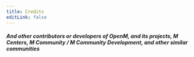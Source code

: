 ```yaml
---
title: Credits
editLink: false
---
```


<script setup>
import {  VPTeamPage, VPTeamPageTitle, VPTeamMembers, VPTeamPageSection } from 'vitepress/theme'

const openm = [
  {
    avatar: 'https://avatars.githubusercontent.com/u/138195097?v=4',
    name: 'XtronXI',
    title: 'Founder |  Co-founder of OpenM',
    desc: 'Owner of r/mcommunity_ and moderator of r/mcenters, and partnered with M Centers',
    links: [
      { icon: 'github', link: 'https://github.com/XtronXI/' },
      { icon: {svg: '<svg xmlns="http://www.w3.org/2000/svg" width="1em" height="1em" viewBox="0 0 24 24"><path fill="currentColor" d="M12 0C5.373 0 0 5.373 0 12c0 3.314 1.343 6.314 3.515 8.485l-2.286 2.286A.72.72 0 0 0 1.738 24H12c6.627 0 12-5.373 12-12S18.627 0 12 0m4.388 3.199a1.999 1.999 0 1 1-1.947 2.46v.002a2.37 2.37 0 0 0-2.032 2.341v.007c1.776.067 3.4.567 4.686 1.363a2.802 2.802 0 1 1 2.908 4.753c-.088 3.256-3.637 5.876-7.997 5.876c-4.361 0-7.905-2.617-7.998-5.87a2.8 2.8 0 0 1 1.189-5.34c.645 0 1.239.218 1.712.585c1.275-.79 2.881-1.291 4.64-1.365v-.01a3.23 3.23 0 0 1 2.88-3.207a2 2 0 0 1 1.959-1.595m-8.085 8.376c-.784 0-1.459.78-1.506 1.797s.64 1.429 1.426 1.429s1.371-.369 1.418-1.385s-.553-1.841-1.338-1.841m7.406 0c-.786 0-1.385.824-1.338 1.841s.634 1.385 1.418 1.385c.785 0 1.473-.413 1.426-1.429c-.046-1.017-.721-1.797-1.506-1.797m-3.703 4.013c-.974 0-1.907.048-2.77.135a.222.222 0 0 0-.183.305a3.2 3.2 0 0 0 2.953 1.964a3.2 3.2 0 0 0 2.953-1.964a.222.222 0 0 0-.184-.305a28 28 0 0 0-2.769-.135"/></svg>'}, link: 'https://reddit.com/u/x2theredon' },
      { icon: {svg: '<svg xmlns="http://www.w3.org/2000/svg" width="1em" height="1em" viewBox="0 0 24 24"><path fill="currentColor" d="M16.36 14c.08-.66.14-1.32.14-2s-.06-1.34-.14-2h3.38c.16.64.26 1.31.26 2s-.1 1.36-.26 2m-5.15 5.56c.6-1.11 1.06-2.31 1.38-3.56h2.95a8.03 8.03 0 0 1-4.33 3.56M14.34 14H9.66c-.1-.66-.16-1.32-.16-2s.06-1.35.16-2h4.68c.09.65.16 1.32.16 2s-.07 1.34-.16 2M12 19.96c-.83-1.2-1.5-2.53-1.91-3.96h3.82c-.41 1.43-1.08 2.76-1.91 3.96M8 8H5.08A7.92 7.92 0 0 1 9.4 4.44C8.8 5.55 8.35 6.75 8 8m-2.92 8H8c.35 1.25.8 2.45 1.4 3.56A8 8 0 0 1 5.08 16m-.82-2C4.1 13.36 4 12.69 4 12s.1-1.36.26-2h3.38c-.08.66-.14 1.32-.14 2s.06 1.34.14 2M12 4.03c.83 1.2 1.5 2.54 1.91 3.97h-3.82c.41-1.43 1.08-2.77 1.91-3.97M18.92 8h-2.95a15.7 15.7 0 0 0-1.38-3.56c1.84.63 3.37 1.9 4.33 3.56M12 2C6.47 2 2 6.5 2 12a10 10 0 0 0 10 10a10 10 0 0 0 10-10A10 10 0 0 0 12 2"/></svg>'}, link: 'https://xphantom.me' }
    ]
  },
  {
    avatar: 'https://avatars.githubusercontent.com/u/59843249?v=4',
    name: 'Cubebanyasz',
    title: 'Co-founder | Current owner of OpenM',
    desc: 'A contributor at M Centers & partnered with M Centers, and owner of the openm.tech domain, and the akshnav.netlify.app website',
    links: [
      { icon: 'github', link: 'https://github.com/misike12/' },
      { icon: 'twitter', link: 'https://x.com/Cubebanyasz' },
      { icon: 'twitter', link: 'https://x.com/mjvhjhvhvu' },
      { icon: 'youtube', link: 'https://youtube.com/@cubebanyasz1/' },
      { icon: {svg: '<svg xmlns="http://www.w3.org/2000/svg" width="1em" height="1em" viewBox="0 0 24 24"><path fill="currentColor" d="M16.36 14c.08-.66.14-1.32.14-2s-.06-1.34-.14-2h3.38c.16.64.26 1.31.26 2s-.1 1.36-.26 2m-5.15 5.56c.6-1.11 1.06-2.31 1.38-3.56h2.95a8.03 8.03 0 0 1-4.33 3.56M14.34 14H9.66c-.1-.66-.16-1.32-.16-2s.06-1.35.16-2h4.68c.09.65.16 1.32.16 2s-.07 1.34-.16 2M12 19.96c-.83-1.2-1.5-2.53-1.91-3.96h3.82c-.41 1.43-1.08 2.76-1.91 3.96M8 8H5.08A7.92 7.92 0 0 1 9.4 4.44C8.8 5.55 8.35 6.75 8 8m-2.92 8H8c.35 1.25.8 2.45 1.4 3.56A8 8 0 0 1 5.08 16m-.82-2C4.1 13.36 4 12.69 4 12s.1-1.36.26-2h3.38c-.08.66-.14 1.32-.14 2s.06 1.34.14 2M12 4.03c.83 1.2 1.5 2.54 1.91 3.97h-3.82c.41-1.43 1.08-2.77 1.91-3.97M18.92 8h-2.95a15.7 15.7 0 0 0-1.38-3.56c1.84.63 3.37 1.9 4.33 3.56M12 2C6.47 2 2 6.5 2 12a10 10 0 0 0 10 10a10 10 0 0 0 10-10A10 10 0 0 0 12 2"/></svg>'}, link: 'https://cubebanyasz.ysit.ee/' }
    ]
  },
  {
    avatar: 'https://avatars.githubusercontent.com/u/176807151?v=4',
    name: 'ARS',
    title: 'Major Contributor | Founder of OpenM',
    desc: 'Owner of r/openm, a contributor & partnered with M Centers, and admin at M Community',
    links: [
      { icon: 'github', link: 'https://github.com/ars-fr' },
      { icon: {svg: '<svg xmlns="http://www.w3.org/2000/svg" width="1em" height="1em" viewBox="0 0 24 24"><path fill="currentColor" d="M12 0C5.373 0 0 5.373 0 12c0 3.314 1.343 6.314 3.515 8.485l-2.286 2.286A.72.72 0 0 0 1.738 24H12c6.627 0 12-5.373 12-12S18.627 0 12 0m4.388 3.199a1.999 1.999 0 1 1-1.947 2.46v.002a2.37 2.37 0 0 0-2.032 2.341v.007c1.776.067 3.4.567 4.686 1.363a2.802 2.802 0 1 1 2.908 4.753c-.088 3.256-3.637 5.876-7.997 5.876c-4.361 0-7.905-2.617-7.998-5.87a2.8 2.8 0 0 1 1.189-5.34c.645 0 1.239.218 1.712.585c1.275-.79 2.881-1.291 4.64-1.365v-.01a3.23 3.23 0 0 1 2.88-3.207a2 2 0 0 1 1.959-1.595m-8.085 8.376c-.784 0-1.459.78-1.506 1.797s.64 1.429 1.426 1.429s1.371-.369 1.418-1.385s-.553-1.841-1.338-1.841m7.406 0c-.786 0-1.385.824-1.338 1.841s.634 1.385 1.418 1.385c.785 0 1.473-.413 1.426-1.429c-.046-1.017-.721-1.797-1.506-1.797m-3.703 4.013c-.974 0-1.907.048-2.77.135a.222.222 0 0 0-.183.305a3.2 3.2 0 0 0 2.953 1.964a3.2 3.2 0 0 0 2.953-1.964a.222.222 0 0 0-.184-.305a28 28 0 0 0-2.769-.135"/></svg>'}, link: 'https://reddit.com/u/Fantastic-Register12' },
      { icon: 'twitter', link: 'https://x.com/arsfr_' },
      { icon: 'youtube', link: 'https://youtube.com/@ars_frr' }

    ]
  }
]

const mention = [
  {
    avatar: 'https://mcenters.net/images/mcenter_5_icon.png?rand=87b6',
    name: 'Tinedpakgamer [MCenters]',
    desc: 'Developer of M Centers Launchers',
    links: [
      { icon: 'github', link: 'https://github.com/tinedpakgamer/' },
      { icon: {svg: '<svg xmlns="http://www.w3.org/2000/svg" width="1em" height="1em" viewBox="0 0 24 24"><path fill="currentColor" d="M16.36 14c.08-.66.14-1.32.14-2s-.06-1.34-.14-2h3.38c.16.64.26 1.31.26 2s-.1 1.36-.26 2m-5.15 5.56c.6-1.11 1.06-2.31 1.38-3.56h2.95a8.03 8.03 0 0 1-4.33 3.56M14.34 14H9.66c-.1-.66-.16-1.32-.16-2s.06-1.35.16-2h4.68c.09.65.16 1.32.16 2s-.07 1.34-.16 2M12 19.96c-.83-1.2-1.5-2.53-1.91-3.96h3.82c-.41 1.43-1.08 2.76-1.91 3.96M8 8H5.08A7.92 7.92 0 0 1 9.4 4.44C8.8 5.55 8.35 6.75 8 8m-2.92 8H8c.35 1.25.8 2.45 1.4 3.56A8 8 0 0 1 5.08 16m-.82-2C4.1 13.36 4 12.69 4 12s.1-1.36.26-2h3.38c-.08.66-.14 1.32-.14 2s.06 1.34.14 2M12 4.03c.83 1.2 1.5 2.54 1.91 3.97h-3.82c.41-1.43 1.08-2.77 1.91-3.97M18.92 8h-2.95a15.7 15.7 0 0 0-1.38-3.56c1.84.63 3.37 1.9 4.33 3.56M12 2C6.47 2 2 6.5 2 12a10 10 0 0 0 10 10a10 10 0 0 0 10-10A10 10 0 0 0 12 2"/></svg>'}, link: 'https://mcenters.net/'},
      { icon: {svg: '<svg xmlns="http://www.w3.org/2000/svg" width="1em" height="1em" viewBox="0 0 24 24"><path fill="currentColor" d="M12 0C5.373 0 0 5.373 0 12c0 3.314 1.343 6.314 3.515 8.485l-2.286 2.286A.72.72 0 0 0 1.738 24H12c6.627 0 12-5.373 12-12S18.627 0 12 0m4.388 3.199a1.999 1.999 0 1 1-1.947 2.46v.002a2.37 2.37 0 0 0-2.032 2.341v.007c1.776.067 3.4.567 4.686 1.363a2.802 2.802 0 1 1 2.908 4.753c-.088 3.256-3.637 5.876-7.997 5.876c-4.361 0-7.905-2.617-7.998-5.87a2.8 2.8 0 0 1 1.189-5.34c.645 0 1.239.218 1.712.585c1.275-.79 2.881-1.291 4.64-1.365v-.01a3.23 3.23 0 0 1 2.88-3.207a2 2 0 0 1 1.959-1.595m-8.085 8.376c-.784 0-1.459.78-1.506 1.797s.64 1.429 1.426 1.429s1.371-.369 1.418-1.385s-.553-1.841-1.338-1.841m7.406 0c-.786 0-1.385.824-1.338 1.841s.634 1.385 1.418 1.385c.785 0 1.473-.413 1.426-1.429c-.046-1.017-.721-1.797-1.506-1.797m-3.703 4.013c-.974 0-1.907.048-2.77.135a.222.222 0 0 0-.183.305a3.2 3.2 0 0 0 2.953 1.964a3.2 3.2 0 0 0 2.953-1.964a.222.222 0 0 0-.184-.305a28 28 0 0 0-2.769-.135"/></svg>'}, link: 'https://www.reddit.com/user/Tinedpakgamer/'},
{ icon: 'x', link: 'https://x.com/tinedpakgamer'},
{ icon: 'youtube', link: 'https://youtube.com/@tinedpakgamer'}
    ]
  },
  {
    avatar: 'https://avatars.githubusercontent.com/u/81485476?v=4',
    name: 'MaxRM',
    desc: 'A major partner of M Centers, the owner of MDLC (working on cracked appx for Minecraft), and helped in giving hex codes for BEAMinject',
    links: [
      { icon: 'github', link: 'https://github.com/Max-RM' },
      { icon: 'x', link: 'https://x.com/Max_RM_' }
    ]
  },
  {
    avatar: 'https://avatars.githubusercontent.com/u/70952784?v=4',
    name: 'CyberAWM',
    desc: 'A partner of M Centers',
    links: [
      { icon: 'github', link: 'https://github.com/QwertyTheCoder' },
      { icon: {svg: '<svg xmlns="http://www.w3.org/2000/svg" width="1em" height="1em" viewBox="0 0 24 24"><path fill="currentColor" d="M12 0C5.373 0 0 5.373 0 12c0 3.314 1.343 6.314 3.515 8.485l-2.286 2.286A.72.72 0 0 0 1.738 24H12c6.627 0 12-5.373 12-12S18.627 0 12 0m4.388 3.199a1.999 1.999 0 1 1-1.947 2.46v.002a2.37 2.37 0 0 0-2.032 2.341v.007c1.776.067 3.4.567 4.686 1.363a2.802 2.802 0 1 1 2.908 4.753c-.088 3.256-3.637 5.876-7.997 5.876c-4.361 0-7.905-2.617-7.998-5.87a2.8 2.8 0 0 1 1.189-5.34c.645 0 1.239.218 1.712.585c1.275-.79 2.881-1.291 4.64-1.365v-.01a3.23 3.23 0 0 1 2.88-3.207a2 2 0 0 1 1.959-1.595m-8.085 8.376c-.784 0-1.459.78-1.506 1.797s.64 1.429 1.426 1.429s1.371-.369 1.418-1.385s-.553-1.841-1.338-1.841m7.406 0c-.786 0-1.385.824-1.338 1.841s.634 1.385 1.418 1.385c.785 0 1.473-.413 1.426-1.429c-.046-1.017-.721-1.797-1.506-1.797m-3.703 4.013c-.974 0-1.907.048-2.77.135a.222.222 0 0 0-.183.305a3.2 3.2 0 0 0 2.953 1.964a3.2 3.2 0 0 0 2.953-1.964a.222.222 0 0 0-.184-.305a28 28 0 0 0-2.769-.135"/></svg>'}, link: 'https://reddit.com/u/CyberAWM/' }
    ]
  },
  {
    avatar: 'https://avatars.githubusercontent.com/u/74685931?v=4',
    name: 'FishiaT [ClickNinYT]',
    desc: 'Developer of ClickGo, ClickGoLTS, DynoLTS and BlueSky Launcher. He is also a partner of M Centers, although he is not in the M Centers discord server anymore',
    links: [
      { icon: 'github', link: 'https://github.com/FishiaT/' },
      { icon: 'github', link: 'https://github.com/ClickNin/'},
      { icon: {svg: '<svg xmlns="http://www.w3.org/2000/svg" width="1em" height="1em" viewBox="0 0 24 24"><path fill="currentColor" d="M12 0C5.373 0 0 5.373 0 12c0 3.314 1.343 6.314 3.515 8.485l-2.286 2.286A.72.72 0 0 0 1.738 24H12c6.627 0 12-5.373 12-12S18.627 0 12 0m4.388 3.199a1.999 1.999 0 1 1-1.947 2.46v.002a2.37 2.37 0 0 0-2.032 2.341v.007c1.776.067 3.4.567 4.686 1.363a2.802 2.802 0 1 1 2.908 4.753c-.088 3.256-3.637 5.876-7.997 5.876c-4.361 0-7.905-2.617-7.998-5.87a2.8 2.8 0 0 1 1.189-5.34c.645 0 1.239.218 1.712.585c1.275-.79 2.881-1.291 4.64-1.365v-.01a3.23 3.23 0 0 1 2.88-3.207a2 2 0 0 1 1.959-1.595m-8.085 8.376c-.784 0-1.459.78-1.506 1.797s.64 1.429 1.426 1.429s1.371-.369 1.418-1.385s-.553-1.841-1.338-1.841m7.406 0c-.786 0-1.385.824-1.338 1.841s.634 1.385 1.418 1.385c.785 0 1.473-.413 1.426-1.429c-.046-1.017-.721-1.797-1.506-1.797m-3.703 4.013c-.974 0-1.907.048-2.77.135a.222.222 0 0 0-.183.305a3.2 3.2 0 0 0 2.953 1.964a3.2 3.2 0 0 0 2.953-1.964a.222.222 0 0 0-.184-.305a28 28 0 0 0-2.769-.135"/></svg>'} , link: 'https://reddit.com/u/Sad-Fix-7915/' },
      { icon: 'youtube' , link: 'https://youtube.com/@fishiatee' }
    ] 
  },
  {
    avatar: 'https://cdn.discordapp.com/avatars/829670801334468649/b835b8f133f7c27ade8c7a15ad9199f9.webp',
    name: 'SOMEONE',
    desc: 'Founder of M Community, the community that was aiming to revive M Centers after M Centers left (13th February 2024), and before M Centers came back (1st May 2024), also a partner at M Centers.'
  },
  {
    avatar: 'https://i.ibb.co/B4zYpbz/frame-00-delay-0-04s.png',
    name: 'online-fix.me',
    desc: 'A website dedicated to cracking, and is really important, as it contains a lot of cracks for Minecraft, such as the Minecraft for Windows crack, the Minecraft Dungeons crack, and the Minecraft Legends crack',
    links: [
      { icon: {svg: '<svg xmlns="http://www.w3.org/2000/svg" width="1em" height="1em" viewBox="0 0 24 24"><path fill="currentColor" d="M16.36 14c.08-.66.14-1.32.14-2s-.06-1.34-.14-2h3.38c.16.64.26 1.31.26 2s-.1 1.36-.26 2m-5.15 5.56c.6-1.11 1.06-2.31 1.38-3.56h2.95a8.03 8.03 0 0 1-4.33 3.56M14.34 14H9.66c-.1-.66-.16-1.32-.16-2s.06-1.35.16-2h4.68c.09.65.16 1.32.16 2s-.07 1.34-.16 2M12 19.96c-.83-1.2-1.5-2.53-1.91-3.96h3.82c-.41 1.43-1.08 2.76-1.91 3.96M8 8H5.08A7.92 7.92 0 0 1 9.4 4.44C8.8 5.55 8.35 6.75 8 8m-2.92 8H8c.35 1.25.8 2.45 1.4 3.56A8 8 0 0 1 5.08 16m-.82-2C4.1 13.36 4 12.69 4 12s.1-1.36.26-2h3.38c-.08.66-.14 1.32-.14 2s.06 1.34.14 2M12 4.03c.83 1.2 1.5 2.54 1.91 3.97h-3.82c.41-1.43 1.08-2.77 1.91-3.97M18.92 8h-2.95a15.7 15.7 0 0 0-1.38-3.56c1.84.63 3.37 1.9 4.33 3.56M12 2C6.47 2 2 6.5 2 12a10 10 0 0 0 10 10a10 10 0 0 0 10-10A10 10 0 0 0 12 2"/></svg>' }, link: 'https://online-fix.me/' },
      { icon: 'discord' , link: 'https://discord.gg/yExgFYncMD' }
    ]
  },
  {
    avatar: './assets/images/oj.png',
    name: 'OptiProjects / OptiJuegos',
    desc: 'A website dedicated to cracking Minecraft China / Minecraft China Dev, and Minecraft: Education Edition',
    links: [
      { icon: {svg: '<svg xmlns="http://www.w3.org/2000/svg" width="1em" height="1em" viewBox="0 0 24 24"><path fill="currentColor" d="M16.36 14c.08-.66.14-1.32.14-2s-.06-1.34-.14-2h3.38c.16.64.26 1.31.26 2s-.1 1.36-.26 2m-5.15 5.56c.6-1.11 1.06-2.31 1.38-3.56h2.95a8.03 8.03 0 0 1-4.33 3.56M14.34 14H9.66c-.1-.66-.16-1.32-.16-2s.06-1.35.16-2h4.68c.09.65.16 1.32.16 2s-.07 1.34-.16 2M12 19.96c-.83-1.2-1.5-2.53-1.91-3.96h3.82c-.41 1.43-1.08 2.76-1.91 3.96M8 8H5.08A7.92 7.92 0 0 1 9.4 4.44C8.8 5.55 8.35 6.75 8 8m-2.92 8H8c.35 1.25.8 2.45 1.4 3.56A8 8 0 0 1 5.08 16m-.82-2C4.1 13.36 4 12.69 4 12s.1-1.36.26-2h3.38c-.08.66-.14 1.32-.14 2s.06 1.34.14 2M12 4.03c.83 1.2 1.5 2.54 1.91 3.97h-3.82c.41-1.43 1.08-2.77 1.91-3.97M18.92 8h-2.95a15.7 15.7 0 0 0-1.38-3.56c1.84.63 3.37 1.9 4.33 3.56M12 2C6.47 2 2 6.5 2 12a10 10 0 0 0 10 10a10 10 0 0 0 10-10A10 10 0 0 0 12 2"/></svg>'}, link: 'https://optijuegos.github.io/' },
      { icon: 'youtube', link: 'https://archive.org/details/Opti-Archive' },
      { icon: 'discord', link: 'https://discord.gg/QMa4Yw5mRB' },
      { icon: {svg: '<svg xmlns="http://www.w3.org/2000/svg" width="1em" height="1em" viewBox="0 0 16 16"><g fill="currentColor"><path d="M3.857 0L1 2.857v10.286h3.429V16l2.857-2.857H9.57L14.714 8V0zm9.714 7.429l-2.285 2.285H9l-2 2v-2H4.429V1.143h9.142z"/><path d="M11.857 3.143h-1.143V6.57h1.143zm-3.143 0H7.571V6.57h1.143z"/></g></svg>'}, link: 'https://www.twitch.tv/optijuegos' }
    ]
  },
  {
    avatar: './assets/images/MDLC.jpg',
    name: 'MDLC',
    desc: 'MDLC is dedicated to cracking, and is really important, as it contains a lot of cracks for Minecraft, and a lot of pre-patched APPXs designed to work on different devices, MDLC is owned by Max RM',
    links: [
      { icon: {svg: '<svg xmlns="http://www.w3.org/2000/svg" width="1em" height="1em" viewBox="0 0 16 16"><path fill="currentColor" d="M16 8A8 8 0 1 1 0 8a8 8 0 0 1 16 0M8.287 5.906q-1.168.486-4.666 2.01q-.567.225-.595.442c-.03.243.275.339.69.47l.175.055c.408.133.958.288 1.243.294q.39.01.868-.32q3.269-2.206 3.374-2.23c.05-.012.12-.026.166.016s.042.12.037.141c-.03.129-1.227 1.241-1.846 1.817c-.193.18-.33.307-.358.336a8 8 0 0 1-.188.186c-.38.366-.664.64.015 1.088c.327.216.589.393.85.571c.284.194.568.387.936.629q.14.092.27.187c.331.236.63.448.997.414c.214-.02.435-.22.547-.82c.265-1.417.786-4.486.906-5.751a1.4 1.4 0 0 0-.013-.315a.34.34 0 0 0-.114-.217a.53.53 0 0 0-.31-.093c-.3.005-.763.166-2.984 1.09"/></svg>'}, link: 'https://t.me/MDLC_main' },
      { icon: {svg: '<svg xmlns="http://www.w3.org/2000/svg" width="1em" height="1em" viewBox="0 0 16 16"><path fill="currentColor" d="M16 8A8 8 0 1 1 0 8a8 8 0 0 1 16 0M8.287 5.906q-1.168.486-4.666 2.01q-.567.225-.595.442c-.03.243.275.339.69.47l.175.055c.408.133.958.288 1.243.294q.39.01.868-.32q3.269-2.206 3.374-2.23c.05-.012.12-.026.166.016s.042.12.037.141c-.03.129-1.227 1.241-1.846 1.817c-.193.18-.33.307-.358.336a8 8 0 0 1-.188.186c-.38.366-.664.64.015 1.088c.327.216.589.393.85.571c.284.194.568.387.936.629q.14.092.27.187c.331.236.63.448.997.414c.214-.02.435-.22.547-.82c.265-1.417.786-4.486.906-5.751a1.4 1.4 0 0 0-.013-.315a.34.34 0 0 0-.114-.217a.53.53 0 0 0-.31-.093c-.3.005-.763.166-2.984 1.09"/></svg>'}, link: 'https://t.me/MDLC_group' }
    ]
  },
  {
    avatar: 'https://i.ibb.co/cgxK7gR/csrinru.png',
    name: 'CS.RIN.RU',
    desc: 'A forum website that is full of cracking and Minecraft topics',
    links: [
      { icon: {svg: '<svg xmlns="http://www.w3.org/2000/svg" width="1em" height="1em" viewBox="0 0 24 24"><path fill="currentColor" d="M16.36 14c.08-.66.14-1.32.14-2s-.06-1.34-.14-2h3.38c.16.64.26 1.31.26 2s-.1 1.36-.26 2m-5.15 5.56c.6-1.11 1.06-2.31 1.38-3.56h2.95a8.03 8.03 0 0 1-4.33 3.56M14.34 14H9.66c-.1-.66-.16-1.32-.16-2s.06-1.35.16-2h4.68c.09.65.16 1.32.16 2s-.07 1.34-.16 2M12 19.96c-.83-1.2-1.5-2.53-1.91-3.96h3.82c-.41 1.43-1.08 2.76-1.91 3.96M8 8H5.08A7.92 7.92 0 0 1 9.4 4.44C8.8 5.55 8.35 6.75 8 8m-2.92 8H8c.35 1.25.8 2.45 1.4 3.56A8 8 0 0 1 5.08 16m-.82-2C4.1 13.36 4 12.69 4 12s.1-1.36.26-2h3.38c-.08.66-.14 1.32-.14 2s.06 1.34.14 2M12 4.03c.83 1.2 1.5 2.54 1.91 3.97h-3.82c.41-1.43 1.08-2.77 1.91-3.97M18.92 8h-2.95a15.7 15.7 0 0 0-1.38-3.56c1.84.63 3.37 1.9 4.33 3.56M12 2C6.47 2 2 6.5 2 12a10 10 0 0 0 10 10a10 10 0 0 0 10-10A10 10 0 0 0 12 2"/></svg>'}, link: 'https://cs.rin.ru/' }
    ]
  },
  {
    avatar: 'https://rutracker.org/favicon-32x32.png',
    name: 'RuTracker.org',
    desc: 'A torrent tracker website that contains alot of cracked Minecraft downloads',
    links: [
      { icon: {svg: '<svg xmlns="http://www.w3.org/2000/svg" width="1em" height="1em" viewBox="0 0 24 24"><path fill="currentColor" d="M16.36 14c.08-.66.14-1.32.14-2s-.06-1.34-.14-2h3.38c.16.64.26 1.31.26 2s-.1 1.36-.26 2m-5.15 5.56c.6-1.11 1.06-2.31 1.38-3.56h2.95a8.03 8.03 0 0 1-4.33 3.56M14.34 14H9.66c-.1-.66-.16-1.32-.16-2s.06-1.35.16-2h4.68c.09.65.16 1.32.16 2s-.07 1.34-.16 2M12 19.96c-.83-1.2-1.5-2.53-1.91-3.96h3.82c-.41 1.43-1.08 2.76-1.91 3.96M8 8H5.08A7.92 7.92 0 0 1 9.4 4.44C8.8 5.55 8.35 6.75 8 8m-2.92 8H8c.35 1.25.8 2.45 1.4 3.56A8 8 0 0 1 5.08 16m-.82-2C4.1 13.36 4 12.69 4 12s.1-1.36.26-2h3.38c-.08.66-.14 1.32-.14 2s.06 1.34.14 2M12 4.03c.83 1.2 1.5 2.54 1.91 3.97h-3.82c.41-1.43 1.08-2.77 1.91-3.97M18.92 8h-2.95a15.7 15.7 0 0 0-1.38-3.56c1.84.63 3.37 1.9 4.33 3.56M12 2C6.47 2 2 6.5 2 12a10 10 0 0 0 10 10a10 10 0 0 0 10-10A10 10 0 0 0 12 2"/></svg>'}, link: 'https://rutracker.org/' }
    ]
  }
]
</script>

<VPTeamPage>
  <VPTeamPageTitle>
    <template #title>OpenM Team</template>
  </VPTeamPageTitle>
  <VPTeamMembers size="medium" :members="openm" />
  <VPTeamPageSection>
    <template #title>Worth Mentioning</template>
    <template #members>
      <VPTeamMembers size="small" :members="mention" />
    </template>
  </VPTeamPageSection>
</VPTeamPage>

#### *And other contributors or developers of OpenM, and its projects, M Centers, M Community / M Community Development, and other similar communities*

<!--
<script>
window.onload = function() {
  var tbody = document.querySelector('#membersTable tbody');
  var rows = Array.prototype.slice.call(tbody.rows, 0);
-->
<!--
  rows = rows.sort(function(a, b) {
    return Math.random() > 0.5 ? 1 : -1;
  });
-->
<!--
  rows.forEach(function(row) {
    tbody.appendChild(row);
  });
};
</script>
-->
